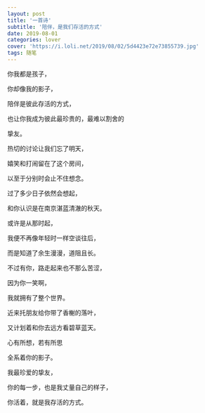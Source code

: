 ```yaml
---
layout: post
title: '一首诗'
subtitle: '陪伴，是我们存活的方式'
date: 2019-08-01
categories: lover
cover: 'https://i.loli.net/2019/08/02/5d4423e72e73855739.jpg'
tags: 随笔
---
```

你我都是孩子，

你却像我的影子，

陪伴是彼此存活的方式，

也让你我成为彼此最珍贵的，最难以割舍的

挚友。

热切的讨论让我们忘了明天，

嬉笑和打闹留在了这个房间，

以至于分别时会止不住想念。

过了多少日子依然会想起，

和你认识是在南京湛蓝清澈的秋天。

或许是从那时起，

我便不再像年轻时一样空谈往后，

而是知道了余生漫漫，道阻且长。

不过有你，路走起来也不那么苦涩，

因为你一笑啊，

我就拥有了整个世界。

近来托朋友给你带了香榭的落叶，

又计划着和你去远方看碧草蓝天。

心有所想，若有所思

全系着你的影子。

我最珍爱的挚友，

你的每一步，也是我丈量自己的样子，

你活着，就是我存活的方式。